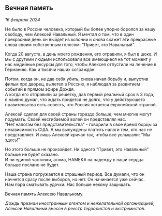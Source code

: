 ## Вечная память
*16 февраля 2024*  

Не было в России человека, который бы более упорно боролся за нашу свободу, чем Алексей Навальный.
Я мечтал о том, что в один прекрасный день он выйдет из колонии и снова скажет эти прекрасные слова своим собственным голосом: "Привет, это Навальный".

Когда 20 августа, в день моего рождения, его отравили, я был в шоке. И мы с другими людьми использовали все имеющиеся на тот момент у нас медийные ресурсы для того, чтобы Алексея отпустили на лечение в Германию. Как и тысячи наших сограждан.

Потом, когда он, не дав себя убить, снова начал борьбу и, выпустив фильм про дворец, вылетел в Россию, я наблюдал за развитием событий в прямом эфире Дождя.  
А когда его отправили за решетку, дав первый реальный срок в 3 года, я наивно думал, что ждать придется не долго, что у действующего правительства есть совесть, что Россия остается европейской страной.

Алексей сделал для своей страны гораздо больше, чем многие могут подумать. Своей несгибаемой волей он представлял нас.  
"Нет налогам без представительства" - говорили в свое время борцы за независимость США. А мы вынуждены платить налоги тем, кто нас не представляет. И лишь Алексей кричал так, чтобы все услышали: "Мы здесь!"

Но этого больше не произойдет. Ни одного "Привет, это Навальный" больше не будет сказано.  
И ни единой частички, атома, НАМЕКА на надежду в наши сердца больше послано не будет.

Наша страна погружается в страшный период. Все думали, что он начнется сразу после выборов, но нет. Он начинается уже сейчас.  
Нам пора сматывать удочки. Нас больше некому защищать.

Вечная память Алексею Навальному.

*Дождь признан иностранным агентом и нежелательной организацией, Алексей Навальный внесен в реестр террористов и экстремистов.*
